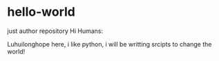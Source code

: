 # hello-world
just author repository
Hi Humans:

Luhuilonghope here, i like python, i will be writting srcipts to change the world!
